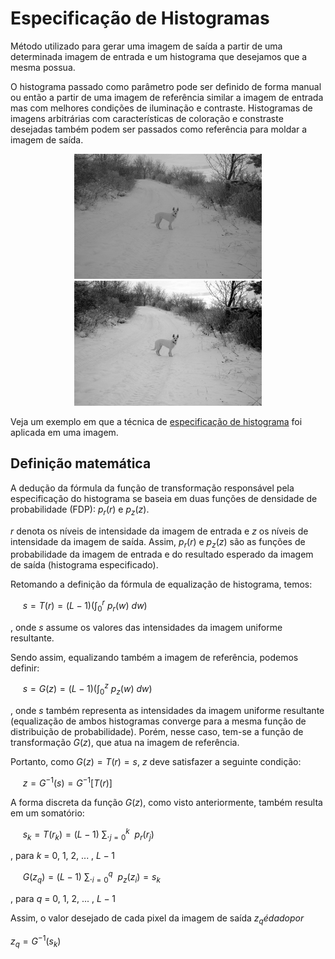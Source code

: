 # Especificação de Histogramas

Método utilizado para gerar uma imagem de saída a partir de uma determinada imagem de entrada e um histograma que desejamos que a mesma possua.

O histograma passado como parâmetro pode ser definido de forma manual ou então a partir de uma imagem de referência similar a imagem de entrada mas com melhores condições de iluminação e contraste. Histogramas de imagens arbitrárias com características de coloração e constraste desejadas também podem ser passados como referência para moldar a imagem de saída.

<p align="center">
    <img src="./readmeImg/luna.jpg" width="300px" height="200px">
    <img src="./readmeImg/luna_output.jpg" width="300px" height="200px">
</p>

Veja um exemplo em que a técnica de [especificação de histograma](luna) foi aplicada em uma imagem.

## Definição matemática

A dedução da fórmula da função de transformação responsável pela especificação do histograma se baseia em duas funções de densidade de probabilidade (FDP): $p_r(r)$ e $p_z(z)$.

$r$ denota os níveis de intensidade da imagem de entrada e $z$ os níveis de intensidade da imagem de saída. Assim, $p_r(r)$ e $p_z(z)$ são as funções de probabilidade da imagem de entrada e do resultado esperado da imagem de saída (histograma especificado).

Retomando a definição da fórmula de equalização de histograma, temos:

&nbsp;&nbsp;&nbsp;&nbsp; $s = T(r) = (L - 1) \left(\int_{0}^{r} \ p_r(w)\ dw \right)$

, onde $s$ assume os valores das intensidades da imagem uniforme resultante.

Sendo assim, equalizando também a imagem de referência, podemos definir:

&nbsp;&nbsp;&nbsp;&nbsp; $s = G(z) = (L - 1) \left(\int_{0}^{z} \ p_z(w)\ dw \right)$

, onde $s$ também representa as intensidades da imagem uniforme resultante (equalização de ambos histogramas converge para a mesma função de distribuição de probabilidade). Porém, nesse caso, tem-se a função de transformação $G(z)$, que atua na imagem de referência.

Portanto, como $G(z) = T(r) = s$, $z$ deve satisfazer a seguinte condição:

&nbsp;&nbsp;&nbsp;&nbsp; $z = G^{-1}(s) = G^{-1}[T(r)]$

A forma discreta da função $G(z)$, como visto anteriormente, também resulta em um somatório:

&nbsp;&nbsp;&nbsp;&nbsp; $s_k = T(r_k) = (L - 1) \ \sum ._{j=0}^{k} \ \ p_r(r_j)$

, para $k$ = 0, 1, 2, ... , $L - 1$

&nbsp;&nbsp;&nbsp;&nbsp; $G(z_q) = (L - 1) \ \sum ._{i=0}^{q} \ \ p_z(z_i) = s_k$

, para $q$ = 0, 1, 2, ... , $L - 1$

Assim, o valor desejado de cada pixel da imagem de saída $z_q é dado por$

$z_q = G^{-1}(s_k)$
